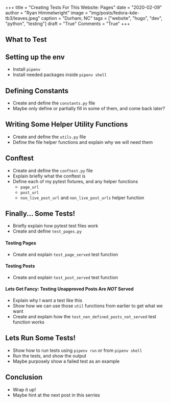 +++
title  = "Creating Tests For This Website: Pages"
date   = "2020-02-09"
author = "Ryan Himmelwright"
image  = "img/posts/fedora-kde-tb3/leaves.jpeg"
caption = "Durham, NC"
tags   = ["website", "hugo", "dev", "python", "testing"]
draft  = "True"
Comments = "True"
+++


<!--more-->

## What to Test


## Setting up the env

- Install `pipenv`
- Install needed packages inside `pipenv shell`


## Defining Constants

- Create and define the `constants.py` file
- Maybe only define or partially fill in some of them, and come back later?

## Writing Some Helper Utility Functions

- Create and define the `utils.py` file
- Define the file helper functions and explain why we will need them


## Conftest

- Create and define the `conftest.py` file
- Explain briefly what the conftest is
- Define each of my pytest fixtures, and any helper functions
  - `page_url`
  - `post_url`
  - `non_live_post_url` and `non_live_post_urls` helper function


## Finally... Some Tests!

- Briefly explain how pytest test files work
- Create and define `test_pages.py`

#### Testing Pages

- Create and explain `test_page_served` test function

#### Testing Posts

- Create and explain `test_post_served` test function

#### Lets Get Fancy: Testing Unapproved Posts Are *NOT* Served

- Explain why I want a test like this
- Show how we can use those `util` functions from earlier to get what we want
- Create and explain how the `test_non_defined_posts_not_served` test function
    works


## Lets Run Some Tests!

- Show how to run tests using `pipenv run` or from `pipenv shell`
- Run the tests, and show the output
- Maybe purposely show a failed test as an example


## Conclusion

- Wrap it up!
- Maybe hint at the next post in this serries
